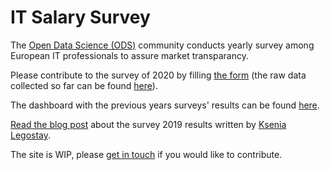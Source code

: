 # IT Salary Survey

The <a href="https://ods.ai/" target="_blank" rel="noopener">Open Data Science (ODS)</a> community conducts yearly survey among European IT professionals to assure market transparancy.

Please contribute to the survey of 2020 by filling <a href="https://docs.google.com/forms/d/e/1FAIpQLSdPDpjEN98tazCLOQ7xxgK84DZeanC8wI_akPyKOeW3HwBhuA/viewform" target="_blank" rel="noopener">the form</a> (the raw data collected so far can be found <a href="https://docs.google.com/spreadsheets/d/1DjPgQeBu53I0Dws4YMbXyyQdWDLpMtkSu4FhGux0epY/edit#gid=1727021736" target="_blank" rel="noopener">here</a>).

The dashboard with the previous years surveys' results can be found <a href="https://nitoloz.github.io/salary-report/" target="_blank" rel="noopener">here</a>.

<a href="./blog/results/2019" target="_blank" rel="noopener">Read the blog post</a> about the survey 2019 results written by <a href="https://www.linkedin.com/in/ksenialeg/" target="_blank" rel="noopener">Ksenia Legostay</a>.

The site is WIP, please <a href="https://www.linkedin.com/in/dkisler/" target="_blank" rel="noopener">get in touch</a> if you would like to contribute.
